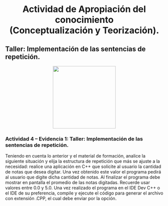 <H1 align="center"> Actividad de Apropiación del conocimiento <br>(Conceptualización y Teorización).</H1>

## Taller: Implementación de las sentencias de repetición.
<p align="center">
  <img width="200px" src="https://www.codesdope.com/staticroot/images/cs/l2.gif"/> 
</p>

### Actividad 4 – Evidencia 1: Taller: Implementación de las sentencias de repetición.

<p style=»text-align: justify;> Teniendo en cuenta lo anterior y el material de formación, analice la siguiente
situación y elija la estructura de repetición que más se ajuste a la necesidad: realice una
aplicación en C++ que solicite al usuario la cantidad de notas que desea digitar. Una vez
obtenido este valor el programa pedirá al usuario que digite dicha cantidad de notas. Al
finalizar el programa debe mostrar en pantalla el promedio de las notas digitadas.
Recuerde usar valores entre 0.0 y 5.0.
Una vez realizado el programa en el IDE Dev C++ o el IDE de su preferencia, compile y ejecute el código para generar el archivo con extensión .CPP, el cual debe
enviar por la opción. </p>

